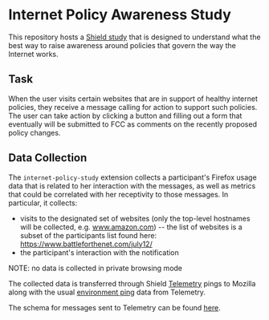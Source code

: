 # Internet Policy Awareness Study
This repository hosts a [Shield study](https://wiki.mozilla.org/Firefox/Shield/Shield_Studies) that is designed to understand what the best way to raise awareness around policies that govern the way the Internet works.

## Task
When the user visits certain websites that are in support of healthy internet policies, they receive a message calling for action to support such policies. The user can take action by clicking a button and filling out a form that eventually will be submitted to FCC as comments on the recently proposed policy changes.

## Data Collection
The `internet-policy-study` extension collects a participant's Firefox usage data that is related to her interaction with the messages, as well as metrics that could be correlated with her receptivity to those messages. In particular, it collects:

- visits to the designated set of websites (only the top-level hostnames will be collected, e.g. www.amazon.com)
	-- the list of websites is a subset of the participants list found here: https://www.battleforthenet.com/july12/
- the participant's interaction with the notification

NOTE: no data is collected in private browsing mode

The collected data is transferred through Shield [Telemetry](https://wiki.mozilla.org/T\elemetry) pings to Mozilla along with the usual [environment ping](http://gecko.readthedocs.io/en/latest/toolkit/components/telemetry/telemetry/data/environment.html) data from Telemetry. 

The schema for messages sent to Telemetry can be found [here](https://github.com/raymak/shield-internet-policy-awareness/blob/master/schemas/schema.json).
